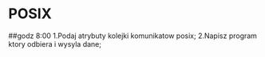 # POSIX
##godz 8:00
1.Podaj atrybuty kolejki komunikatow posix;
2.Napisz program ktory odbiera i wysyla dane;
